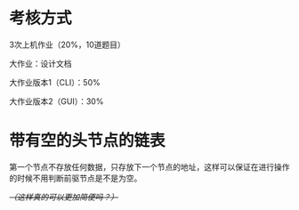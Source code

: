 # 考核方式

3次上机作业（20%，10道题目）

大作业：设计文档

大作业版本1（CLI）：50%

大作业版本2（GUI）：30%

# 带有空的头节点的链表

第一个节点不存放任何数据，只存放下一个节点的地址，这样可以保证在进行操作的时候不用判断前驱节点是不是为空。

~~*（这样真的可以更加简便吗？）*~~
